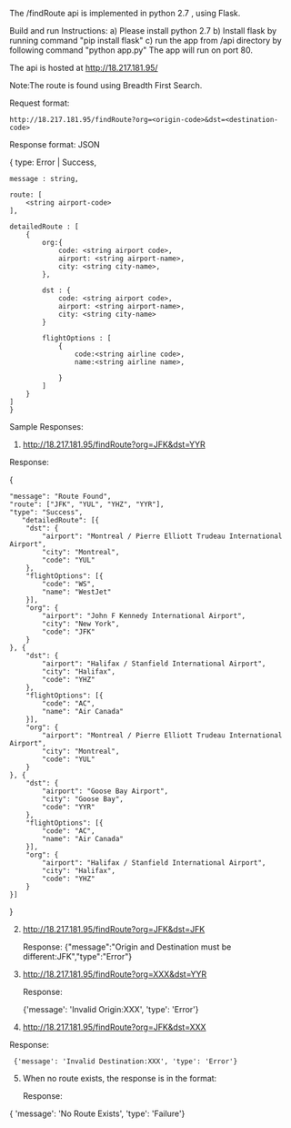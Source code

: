 The /findRoute api is implemented in python 2.7 , using Flask.

Build and run Instructions:
	a) Please install python 2.7
	b) Install flask by running command "pip install flask"
	c) run the app from /api directory by following command "python app.py"
            The app will run on port 80.
	    

The api is hosted at http://18.217.181.95/

Note:The route is found using Breadth First Search.

Request format:

	http://18.217.181.95/findRoute?org=<origin-code>&dst=<destination-code>

Response format: JSON

   { 
	type: Error | Success, 
	
	message : string,
	
	route: [
		<string airport-code>
	],
	
	detailedRoute : [ 
		{
			org:{
				code: <string airport code>,
				airport: <string airport-name>,
				city: <string city-name>,
			},
			
			dst : {
				code: <string airport code>,
				airport: <string airport-name>,
				city: <string city-name>
			}
			
			flightOptions : [
				{
					code:<string airline code>,
					name:<string airline name>,
					
				}
			]
		}
	]
    }



Sample Responses:

1) http://18.217.181.95/findRoute?org=JFK&dst=YYR

Response:

{

	"message": "Route Found",
	"route": ["JFK", "YUL", "YHZ", "YYR"],
	"type": "Success",
       "detailedRoute": [{
		"dst": {
			"airport": "Montreal / Pierre Elliott Trudeau International Airport",
			"city": "Montreal",
			"code": "YUL"
		},
		"flightOptions": [{
			"code": "WS",
			"name": "WestJet"
		}],
		"org": {
			"airport": "John F Kennedy International Airport",
			"city": "New York",
			"code": "JFK"
		}
	}, {
		"dst": {
			"airport": "Halifax / Stanfield International Airport",
			"city": "Halifax",
			"code": "YHZ"
		},
		"flightOptions": [{
			"code": "AC",
			"name": "Air Canada"
		}],
		"org": {
			"airport": "Montreal / Pierre Elliott Trudeau International Airport",
			"city": "Montreal",
			"code": "YUL"
		}
	}, {
		"dst": {
			"airport": "Goose Bay Airport",
			"city": "Goose Bay",
			"code": "YYR"
		},
		"flightOptions": [{
			"code": "AC",
			"name": "Air Canada"
		}],
		"org": {
			"airport": "Halifax / Stanfield International Airport",
			"city": "Halifax",
			"code": "YHZ"
		}
	}]
}

2) http://18.217.181.95/findRoute?org=JFK&dst=JFK

   Response:
          {"message":"Origin and Destination must be different:JFK","type":"Error"}



3) http://18.217.181.95/findRoute?org=XXX&dst=YYR

   Response:

	  {'message': 'Invalid Origin:XXX', 'type': 'Error'}

4)  http://18.217.181.95/findRoute?org=JFK&dst=XXX

   Response:

	 {'message': 'Invalid Destination:XXX', 'type': 'Error'}
	
	
5) When no route exists, the response is in the format:

   Response:

{ 'message': 'No Route Exists', 'type': 'Failure'}


	